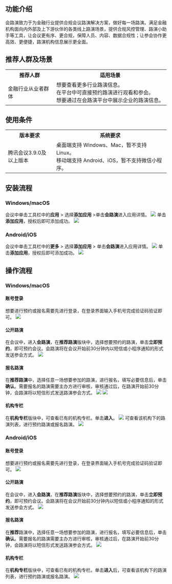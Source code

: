 ## 功能介绍
会路演致力于为金融行业提供合规会议路演解决方案，做好每一场路演。满足金融机构面向内外部及上下游伙伴的各类线上路演场景，提供合规风控管理、路演小助手等工具，让会议更有序、更合规，保障人员、内容、数据合规性；让参会协作更高效、更便捷，路演机构信息展示更全面。

## 推荐人群及场景
<table>
   <tr>
      <th width="30%" >推荐人群</td>
      <th width="70%" >适用场景</td>
   </tr>
   <tr>
      <td>金融行业从业者群体</td>
      <td>想要查看更多行业路演信息。
<br>在平台中可直接预约路演进行观看和参会。
<br>想要通过在会路演平台中展示企业的路演信息。</td>
   </tr>
</table>



## 使用条件
<table>
   <tr>
      <th width="30%" >版本要求</td>
      <th width="70%" >系统要求</td>
   </tr>
   <tr>
      <td>腾讯会议3.9.0及以上版本</td>
      <td>桌面端支持 Windows、Mac，暂不支持 Linux。
<br>移动端支持 Android、iOS，暂不支持微信小程序。</td>
   </tr>
</table>


## 安装流程
### Windows/macOS
会议中单击工具栏中的**应用** > 选择**添加应用** >单击**会路演**进入应用详情。
![](https://qcloudimg.tencent-cloud.cn/raw/f243d850caff9775c276de6ace7fe4c7.png)
单击**添加应用**，授权后即可添加成功。
![](https://qcloudimg.tencent-cloud.cn/raw/9a1ae997468093e0e8a67eba505c19fc.png)

### Android/iOS
会议中单击工具栏中的**更多** > 选择**添加应用** > 单击**会路演**进入应用详情。
![](https://qcloudimg.tencent-cloud.cn/raw/1f5d5ae237a34616cc50064d41a86f18.png)
单击**添加应用**，授权后即可添加成功。
![](https://qcloudimg.tencent-cloud.cn/raw/0ad23bc22c236d580aef4d46c592f4df.png)

## 操作流程
### Windows/macOS
#### 账号登录
想要进行预约或报名需要先进行登录，在登录界面输入手机号完成验证码验证即可。
![](https://qcloudimg.tencent-cloud.cn/raw/7f6020d75ee5f2e39544f57a7ec5dca1.png)

#### 公开路演
在会议中，进入**会路演**，在**推荐路演**版块中，选择想要预约的路演，单击**立即预约**，即可预约会议。会路演将在会议开始前30分钟内以短信或小程序通知的形式发送参会方式。
![](https://qcloudimg.tencent-cloud.cn/raw/ee48b31174254a4b1afa3f97dff4e905.png)

#### 报名路演
在**推荐路演**中，选择任意一场想要参加的路演，进行报名，填写必要信息后，单击**确认**。需要报名的路演需要主办方进行审核，审核通过后，在路演开始前30分钟，会路演将以短信形式发送路演参会方式。
![](https://qcloudimg.tencent-cloud.cn/raw/a1ef7d59bb2ac2eca35e33646cd833be.png)
![](https://qcloudimg.tencent-cloud.cn/raw/1cc1e257f5ceaae21819a5d0036da763.png)

#### 机构专栏
在**机构专栏**版块中，可查看已有的机构专栏。单击**进入**。
![](https://qcloudimg.tencent-cloud.cn/raw/826cc0f434dfbf95c1d8152fb97c1d8a.png)
可查看该机构下的路演列表，进行预约路演或报名路演。
![](https://qcloudimg.tencent-cloud.cn/raw/7d06d73f8d782762732af06bfcc64a8d.png)

### Android/iOS
#### 账号登录
想要进行预约或报名需要先进行登录，在登录界面输入手机号完成验证码验证即可。
![](https://qcloudimg.tencent-cloud.cn/raw/312b9a7fdc1a8d9de123421897204e80.png)

#### 公开路演
在会议中，进入**会路演**，在**推荐路演**版块中，选择想要预约的路演，单击**立即预约**，即可预约会议。会路演将在会议开始前30分钟内以短信或小程序通知的形式发送参会方式。
![](https://qcloudimg.tencent-cloud.cn/raw/afbcb2959471b572ce68ae6d1ed8d0e5.png)

#### 报名路演
在**推荐**路演中，选择任意一场想要参加的路演，进行报名，填写必要信息后，单击**确认**。需要报名的路演需要主办方进行审核，审核通过后，在路演开始前30分钟，会路演将以短信形式发送路演参会方式。
![](https://qcloudimg.tencent-cloud.cn/raw/ca1aee9042ff85d4d525572b9f504747.png)

#### 机构专栏
在**机构专栏**版块中，可查看已有的机构专栏。单击**进入**后，可查看该机构下的路演列表，进行预约路演或报名路演。
![](https://qcloudimg.tencent-cloud.cn/raw/6e1e8e09922fc265dfbb5a8c666d170f.png)


